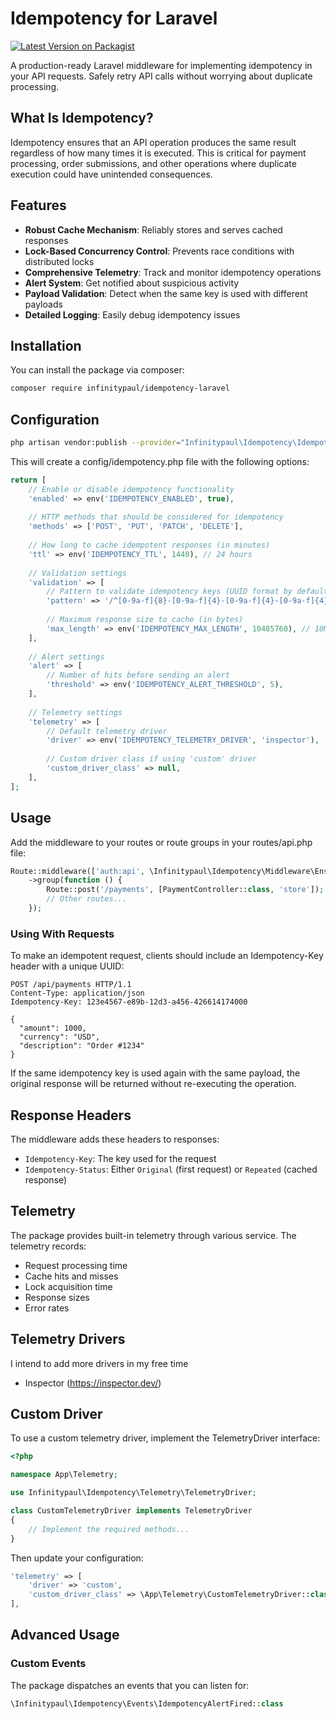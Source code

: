 # Idempotency for Laravel

[![Latest Version on Packagist](https://img.shields.io/packagist/v/infinitypaul/idempotency-laravel.svg?style=flat-square)](https://packagist.org/packages/infinitypaul/idempotency-laravel)

A production-ready Laravel middleware for implementing idempotency in your API requests. Safely retry API calls without worrying about duplicate processing.

## What Is Idempotency?

Idempotency ensures that an API operation produces the same result regardless of how many times it is executed. This is critical for payment processing, order submissions, and other operations where duplicate execution could have unintended consequences.

## Features

- **Robust Cache Mechanism**: Reliably stores and serves cached responses
- **Lock-Based Concurrency Control**: Prevents race conditions with distributed locks
- **Comprehensive Telemetry**: Track and monitor idempotency operations
- **Alert System**: Get notified about suspicious activity
- **Payload Validation**: Detect when the same key is used with different payloads
- **Detailed Logging**: Easily debug idempotency issues

## Installation

You can install the package via composer:

```bash
composer require infinitypaul/idempotency-laravel
```

## Configuration

```bash
php artisan vendor:publish --provider="Infinitypaul\Idempotency\IdempotencyServiceProvider"
```
This will create a config/idempotency.php file with the following options:

```php
return [
    // Enable or disable idempotency functionality
    'enabled' => env('IDEMPOTENCY_ENABLED', true),
    
    // HTTP methods that should be considered for idempotency
    'methods' => ['POST', 'PUT', 'PATCH', 'DELETE'],
    
    // How long to cache idempotent responses (in minutes)
    'ttl' => env('IDEMPOTENCY_TTL', 1440), // 24 hours
    
    // Validation settings
    'validation' => [
        // Pattern to validate idempotency keys (UUID format by default)
        'pattern' => '/^[0-9a-f]{8}-[0-9a-f]{4}-[0-9a-f]{4}-[0-9a-f]{4}-[0-9a-f]{12}$/',
        
        // Maximum response size to cache (in bytes)
        'max_length' => env('IDEMPOTENCY_MAX_LENGTH', 10485760), // 10MB
    ],
    
    // Alert settings
    'alert' => [
        // Number of hits before sending an alert
        'threshold' => env('IDEMPOTENCY_ALERT_THRESHOLD', 5),
    ],
    
    // Telemetry settings
    'telemetry' => [
        // Default telemetry driver
        'driver' => env('IDEMPOTENCY_TELEMETRY_DRIVER', 'inspector'),
        
        // Custom driver class if using 'custom' driver
        'custom_driver_class' => null,
    ],
];
```
## Usage
Add the middleware to your routes or route groups in your routes/api.php file:
```php
Route::middleware(['auth:api', \Infinitypaul\Idempotency\Middleware\EnsureIdempotency::class])
    ->group(function () {
        Route::post('/payments', [PaymentController::class, 'store']);
        // Other routes...
    });
```
### Using With Requests
To make an idempotent request, clients should include an Idempotency-Key header with a unique UUID:

```http request
POST /api/payments HTTP/1.1
Content-Type: application/json
Idempotency-Key: 123e4567-e89b-12d3-a456-426614174000

{
  "amount": 1000,
  "currency": "USD",
  "description": "Order #1234"
}
```
If the same idempotency key is used again with the same payload, the original response will be returned without re-executing the operation.

## Response Headers
The middleware adds these headers to responses:

- `Idempotency-Key`: The key used for the request
- `Idempotency-Status`: Either `Original` (first request) or `Repeated` (cached response)

## Telemetry
The package provides built-in telemetry through various service. The telemetry records:

- Request processing time
- Cache hits and misses
- Lock acquisition time
- Response sizes
- Error rates

## Telemetry Drivers
I intend to add more drivers in my free time

- Inspector (https://inspector.dev/)

## Custom Driver
To use a custom telemetry driver, implement the TelemetryDriver interface:

```php
<?php

namespace App\Telemetry;

use Infinitypaul\Idempotency\Telemetry\TelemetryDriver;

class CustomTelemetryDriver implements TelemetryDriver
{
    // Implement the required methods...
}
```

Then update your configuration:

```php
'telemetry' => [
    'driver' => 'custom',
    'custom_driver_class' => \App\Telemetry\CustomTelemetryDriver::class,
],
```

## Advanced Usage
### Custom Events
The package dispatches an events that you can listen for:

```php
\Infinitypaul\Idempotency\Events\IdempotencyAlertFired::class
```
